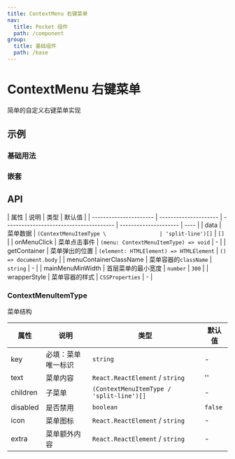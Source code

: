 ```yaml
---
title: ContextMenu 右键菜单
nav:
  title: Pocket 组件
  path: /component
group:
  title: 基础组件
  path: /base
---
```


# ContextMenu 右键菜单

简单的自定义右键菜单实现

## 示例

### 基础用法

<code src="./demo/Demo1.tsx" ></code>

### 嵌套

<code src="./demo/Demo2.tsx" ></code>

## API

| 属性                   | 说明                  | 类型                                    | 默认值                |
| ---------------------- | --------------------- | --------------------------------------- | --------------------- | ---- |
| data                   | 菜单数据              | `(ContextMenuItemType \                 | 'split-line')[]`      | `[]` |
| onMenuClick            | 菜单点击事件          | `(menu: ContextMenuItemType) => void`   | -                     |
| getContainer           | 菜单弹出的位置        | `(element: HTMLElement) => HTMLElement` | `() => document.body` |
| menuContainerClassName | 菜单容器的`className` | `string`                                | -                     |
| mainMenuMinWidth       | 首层菜单的最小宽度    | `number`                                | `300`                 |
| wrapperStyle           | 菜单容器的样式        | `CSSProperties`                         | -                     |

### ContextMenuItemType

菜单结构

| 属性     | 说明               | 类型                                     | 默认值  |
| -------- | ------------------ | ---------------------------------------- | ------- |
| key      | 必填：菜单唯一标识 | `string`                                 | -       |
| text     | 菜单内容           | `React.ReactElement` / `string`          | ''      |
| children | 子菜单             | `(ContextMenuItemType / 'split-line')[]` | -       |
| disabled | 是否禁用           | `boolean`                                | `false` |
| icon     | 菜单图标           | `React.ReactElement` / `string`          | -       |
| extra    | 菜单额外内容       | `React.ReactElement` / `string`          | -       |
